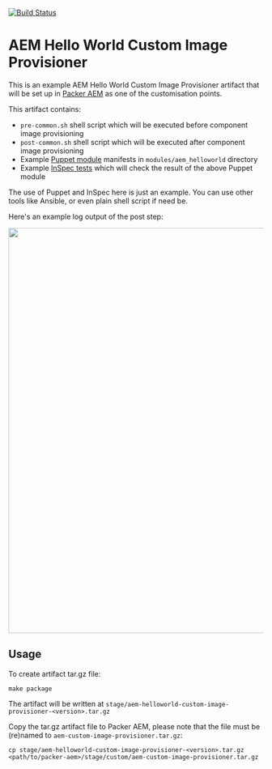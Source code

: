 [![Build Status](https://img.shields.io/travis/shinesolutions/aem-helloworld-custom-image-provisioner.svg)](http://travis-ci.org/shinesolutions/aem-helloworld-custom-image-provisioner)

# AEM Hello World Custom Image Provisioner

This is an example AEM Hello World Custom Image Provisioner artifact that will be set up in [Packer AEM](https://github.com/shinesolutions/packer-aem/blob/master/docs/customisation-points.md#custom-image-provisioner) as one of the customisation points.

This artifact contains:
* `pre-common.sh` shell script which will be executed before component image provisioning
* `post-common.sh` shell script which will be executed after component image provisioning
* Example [Puppet module](https://puppet.com/docs/puppet/5.3/modules_fundamentals.html) manifests in `modules/aem_helloworld` directory
* Example [InSpec tests](https://www.inspec.io/) which will check the result of the above Puppet module

The use of Puppet and InSpec here is just an example. You can use other tools like Ansible, or even plain shell script if need be.

Here's an example log output of the post step:

<img src="https://raw.githubusercontent.com/shinesolutions/aem-helloworld-custom-image-provisioner/master/docs/post-step-log.png" width="800"/>

## Usage

To create artifact tar.gz file:

    make package

The artifact will be written at `stage/aem-helloworld-custom-image-provisioner-<version>.tar.gz`

Copy the tar.gz artifact file to Packer AEM, please note that the file must be (re)named to `aem-custom-image-provisioner.tar.gz`:

    cp stage/aem-helloworld-custom-image-provisioner-<version>.tar.gz <path/to/packer-aem>/stage/custom/aem-custom-image-provisioner.tar.gz
